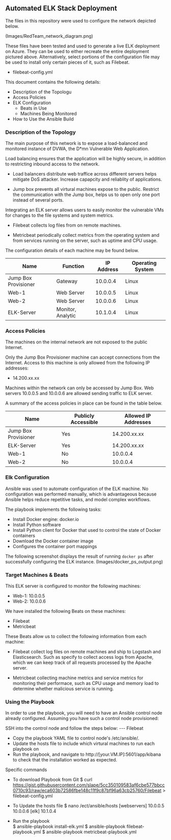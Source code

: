 ## Automated ELK Stack Deployment

The files in this repository were used to configure the network depicted below.

(Images/RedTeam_network_diagram.png)

These files have been tested and used to generate a live ELK deployment on Azure. They can be used to either recreate the entire deployment pictured above. Alternatively, select portions of the configuration file may be used to install only certain pieces of it, such as Filebeat.

  - filebeat-config.yml

This document contains the following details:
- Description of the Topologu
- Access Policies
- ELK Configuration
  - Beats in Use
  - Machines Being Monitored
- How to Use the Ansible Build


### Description of the Topology

The main purpose of this network is to expose a load-balanced and monitored instance of DVWA, the D*mn Vulnerable Web Application.

Load balancing ensures that the application will be highly secure, in addition to restricting inbound access to the network.

  - Load balancers distribute web traffice across different servers helps mitigate DoS attacker. Increase capapcity and reliablity of applications.
  
  - Jump box prevents all virtural machines expose to the public. Restrict the communication with the Jump box, helps us to open only one port instead of several ports.

Integrating an ELK server allows users to easily monitor the vulnerable VMs for changes to the file systems and system metrics.

  - Filebeat collects log files from on remote machines. 
  
  - Metricbeat periodically collect metrics from the operating system and from services running on the server, such as uptime and CPU usage.

The configuration details of each machine may be found below.

| Name                 | Function          | IP Address | Operating System |
|----------------------|-------------------|------------|------------------|
| Jump Box Provisioner | Gateway           | 10.0.0.4   | Linux            |
| Web-1                | Web Server        | 10.0.0.5   | Linux            |
| Web-2                | Web Server        | 10.0.0.6   | Linux            |
| ELK-Server           | Monitor, Analytic | 10.1.0.4   | Linux            |


### Access Policies

The machines on the internal network are not exposed to the public Internet. 

Only the Jump Box Provisioner machine can accept connections from the Internet. Access to this machine is only allowed from the following IP addresses:
- 14.200.xx.xx

Machines within the network can only be accessed by Jump Box.
Web servers 10.0.0.5 and 10.0.0.6 are allowed sending traffic to ELK server.

A summary of the access policies in place can be found in the table below.

| Name                 | Publicly Accessible | Allowed IP Addresses |
|----------------------|---------------------|----------------------|
| Jump Box Provisioner | Yes                 | 14.200.xx.xx         |
| ELK-Server           | Yes                 | 14.200.xx.xx         |
| Web-1                | No                  | 10.0.0.4             |
| Web-2                | No                  | 10.0.0.4             |

### Elk Configuration

Ansible was used to automate configuration of the ELK machine. No configuration was performed manually, which is advantageous because Ansible helps reduce repetitive tasks, and model complex workflows.

The playbook implements the following tasks:
- Install Docker engine: docker.io
- Install Python software
- Install Python client for Docker that used to control the state of Docker containers
- Download the Docker container image
- Configures the container port mappings


The following screenshot displays the result of running `docker ps` after successfully configuring the ELK instance.
(Images/docker_ps_output.png)

### Target Machines & Beats
This ELK server is configured to monitor the following machines:
- Web-1: 10.0.0.5
- Web-2: 10.0.0.6

We have installed the following Beats on these machines:
- Filebeat
- Metricbeat

These Beats allow us to collect the following information from each machine:
- Filebeat collect log files on remote machines and ship to Logstash and Elasticsearch. Such as specify to collect access logs from Apache, which we can keep track of all requests processed by the Apache server.

- Metricbeat collecting machine metrics and service metrics for monitoring their performace, such as CPU usage and memory load to determine whether malicious service is running.

### Using the Playbook
In order to use the playbook, you will need to have an Ansible control node already configured. Assuming you have such a control node provisioned: 

SSH into the control node and follow the steps below:
--- Filebeat
- Copy the playbook YAML file to control node's /etc/ansible/.
- Update the hosts file to include which virtural machines to run each playbook on
- Run the playbook, and navigate to http://[your.VM.IP]:5601/app/kibana to check that the installation worked as expected.

Specific commands

- To download Playbook from Git
    $ curl https://gist.githubusercontent.com/slape/5cc350109583af6cbe577bbcc0710c93/raw/eca603b72586fbe148c11f9c87bf96a63cb25760/Filebeat > filebeat-config.yml

- To Update the hosts file
     $ nano /ect/ansible/hosts
	   [webservers]
        10.0.0.5
        10.0.0.6
       [elk]
        10.1.0.4

- Run the playbook  
    $ ansible-playbook install-elk.yml 
    $ ansible-playbook filebeat-playbook.yml
    $ ansible-playbook metricbeat-playbook.yml	
